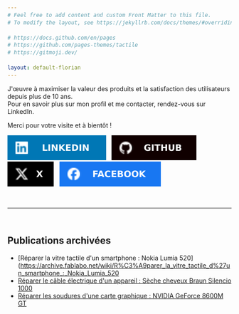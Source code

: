 ```yaml
---
# Feel free to add content and custom Front Matter to this file.
# To modify the layout, see https://jekyllrb.com/docs/themes/#overriding-theme-defaults

# https://docs.github.com/en/pages
# https://github.com/pages-themes/tactile
# https://gitmoji.dev/

layout: default-florian
---
```


J'œuvre à maximiser la valeur des produits et la satisfaction des utilisateurs depuis plus de 10 ans.<br />
Pour en savoir plus sur mon profil et me contacter, rendez-vous sur LinkedIn.

Merci pour votre visite et à bientôt !

[![LinkedIn](assets/linkedin.svg)](https://www.linkedin.com/in/floriangouy/) 
&nbsp; [![X (GitHub)](assets/github.svg)](https://github.com/floriangouy/)
&nbsp; [![X (Twitter)](assets/x.svg)](https://x.com/floriangouy) 
&nbsp; [![X (Facebook)](assets/facebook.svg)](https://fr-fr.facebook.com/public/Florian-Gouy)

<!-- Profile badges from https://github.com/alexandresanlim/Badges4-README.md-Profile -->

<br />

---
<br />

## Publications archivées
* [Réparer la vitre tactile d'un smartphone : Nokia Lumia 520](https://archive.fablabo.net/wiki/R%C3%A9parer_la_vitre_tactile_d%27un_smartphone_:_Nokia_Lumia_520
* [Réparer le câble électrique d'un appareil : Sèche cheveux Braun Silencio 1000](https://archive.fablabo.net/wiki/R%C3%A9parer_le_c%C3%A2ble_%C3%A9lectrique_d%27un_appareil_:_S%C3%A8che_cheveux_Braun_Silencio_1000)
* [Réparer les soudures d'une carte graphique : NVIDIA GeForce 8600M GT](https://archive.fablabo.net/wiki/R%C3%A9parer_les_soudures_d%27une_carte_graphique_:_NVIDIA_GeForce_8600M_GT)
